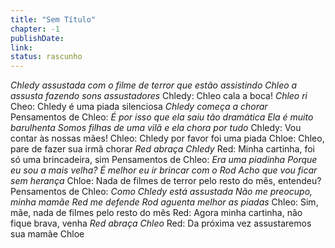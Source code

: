 ```yaml
---
title: "Sem Título"
chapter: -1
publishDate: 
link: 
status: rascunho
---
```


*Chledy assustada com o filme de terror que estão assistindo*
*Chleo a assusta fazendo sons assustadores*
Chledy: Chleo cala a boca!
*Chleo ri*
Cheo: Chledy é uma piada silenciosa
*Chledy começa a chorar*
Pensamentos de Chleo:
*É por isso que ela saiu tão dramática*
*Ela é muito barulhenta*
*Somos filhas de uma vilã e ela chora por tudo*
Chledy: Vou contar às nossas mães!
Chleo: Chledy por favor foi uma piada
Chloe: Chleo, pare de fazer sua irmã chorar
*Red abraça Chledy*
Red: Minha cartinha, foi só uma brincadeira, sim
Pensamentos de Chleo:
*Era uma piadinha*
*Porque eu sou a mais velha?*
*É melhor eu ir brincar com o Rod*
*Acho que vou ficar sem herança*
Chloe: Nada de filmes de terror pelo resto do mês, entendeu?
Pensamentos de Chleo:
*Como Chledy está assustada*
*Não me preocupo, minha mamãe Red me defende*
*Rod aguenta melhor as piadas*
Chleo: Sim, mãe, nada de filmes pelo resto do mês
Red: Agora minha cartinha, não fique brava, venha
*Red abraça Chleo*
Red: Da próxima vez assustaremos sua mamãe Chloe

